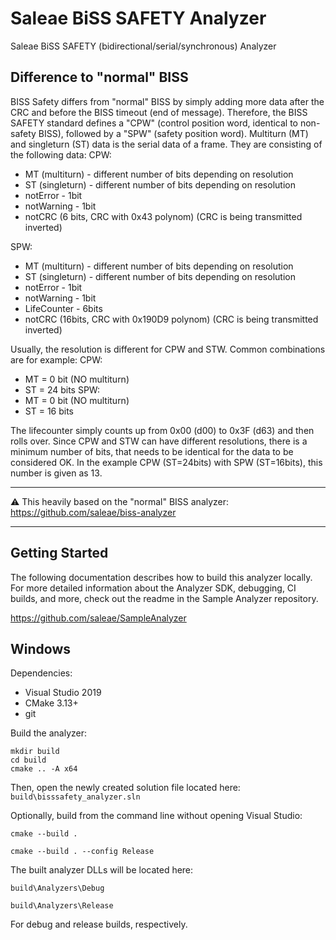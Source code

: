 # Saleae BiSS SAFETY Analyzer

Saleae BiSS SAFETY (bidirectional/serial/synchronous) Analyzer

## Difference to "normal" BISS

BISS Safety differs from "normal" BISS by simply adding more data after the CRC and before the BISS timeout (end of message).
Therefore, the BISS SAFETY standard defines a "CPW" (control position word, identical to non-safety BISS), followed by a "SPW" (safety position word).
Multiturn (MT) and singleturn (ST) data is the serial data of a frame.
They are consisting of the following data:
CPW:
+ MT (multiturn) - different number of bits depending on resolution
+ ST (singleturn) - different number of bits depending on resolution
+ notError - 1bit
+ notWarning - 1bit
+ notCRC (6 bits, CRC with 0x43 polynom) (CRC is being transmitted inverted)

SPW:
+ MT (multiturn) - different number of bits depending on resolution
+ ST (singleturn) - different number of bits depending on resolution
+ notError - 1bit
+ notWarning - 1bit
+ LifeCounter - 6bits
+ notCRC (16bits, CRC with 0x190D9 polynom) (CRC is being transmitted inverted)

Usually, the resolution is different for CPW and STW.
Common combinations are for example:
CPW:
+ MT = 0 bit (NO multiturn)
+ ST = 24 bits
SPW:
+ MT = 0 bit (NO multiturn)
+ ST = 16 bits

The lifecounter simply counts up from 0x00 (d00) to 0x3F (d63) and then rolls over.
Since CPW and STW can have different resolutions, there is a minimum number of bits, that needs to be identical for the data to be considered OK.
In the example CPW (ST=24bits) with SPW (ST=16bits), this number is given as 13.

---
&#9888; This heavily based on the "normal" BISS analyzer: https://github.com/saleae/biss-analyzer

---

## Getting Started

The following documentation describes how to build this analyzer locally. For more detailed information about the Analyzer SDK, debugging, CI builds, and more, check out the readme in the Sample Analyzer repository.

https://github.com/saleae/SampleAnalyzer

## Windows

Dependencies:

- Visual Studio 2019
- CMake 3.13+
- git

Build the analyzer:

```
mkdir build
cd build
cmake .. -A x64
```

Then, open the newly created solution file located here: `build\bisssafety_analyzer.sln`

Optionally, build from the command line without opening Visual Studio:

```
cmake --build .
```

```
cmake --build . --config Release
```

The built analyzer DLLs will be located here:

`build\Analyzers\Debug`

`build\Analyzers\Release`

For debug and release builds, respectively.
